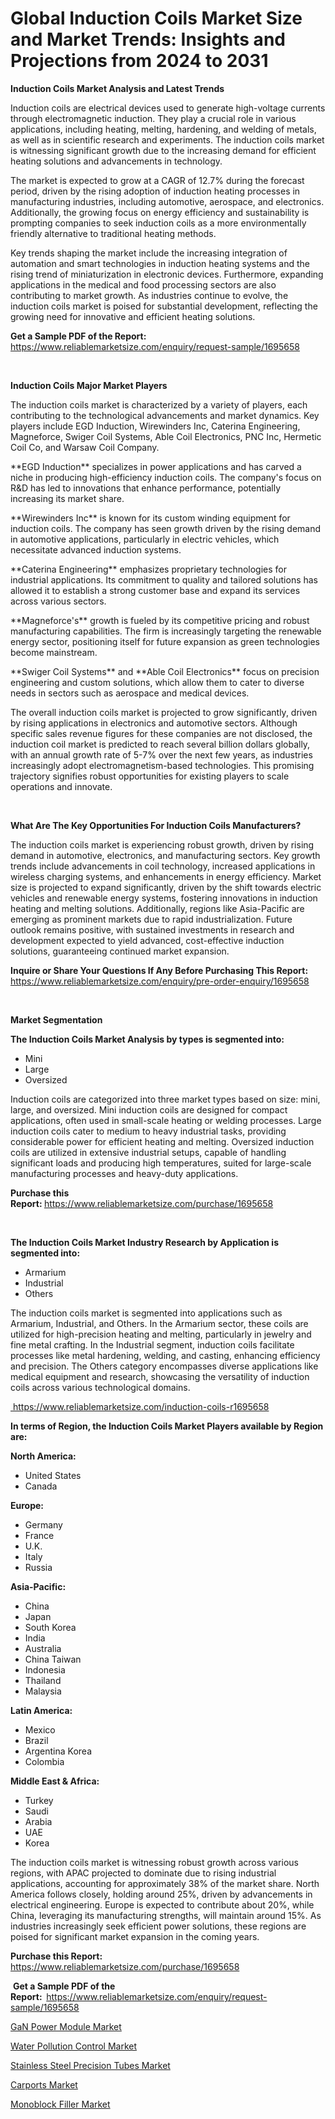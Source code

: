 <p><h1>Global Induction Coils Market Size and Market Trends: Insights and Projections from 2024 to 2031</h1></p><p><strong>Induction Coils Market Analysis and Latest Trends</strong></p>
<p><p>Induction coils are electrical devices used to generate high-voltage currents through electromagnetic induction. They play a crucial role in various applications, including heating, melting, hardening, and welding of metals, as well as in scientific research and experiments. The induction coils market is witnessing significant growth due to the increasing demand for efficient heating solutions and advancements in technology.</p><p>The market is expected to grow at a CAGR of 12.7% during the forecast period, driven by the rising adoption of induction heating processes in manufacturing industries, including automotive, aerospace, and electronics. Additionally, the growing focus on energy efficiency and sustainability is prompting companies to seek induction coils as a more environmentally friendly alternative to traditional heating methods. </p><p>Key trends shaping the market include the increasing integration of automation and smart technologies in induction heating systems and the rising trend of miniaturization in electronic devices. Furthermore, expanding applications in the medical and food processing sectors are also contributing to market growth. As industries continue to evolve, the induction coils market is poised for substantial development, reflecting the growing need for innovative and efficient heating solutions.</p></p>
<p><strong>Get a Sample PDF of the Report:&nbsp;</strong> <a href="https://www.reliablemarketsize.com/enquiry/request-sample/1695658?utm_campaign=1398&utm_medium=2&utm_source=Github&utm_content=ia&utm_term=19102024&utm_id=induction-coils">https://www.reliablemarketsize.com/enquiry/request-sample/1695658</a></p>
<p>&nbsp;</p>
<p><strong>Induction Coils Major Market Players</strong></p>
<p><p>The induction coils market is characterized by a variety of players, each contributing to the technological advancements and market dynamics. Key players include EGD Induction, Wirewinders Inc, Caterina Engineering, Magneforce, Swiger Coil Systems, Able Coil Electronics, PNC Inc, Hermetic Coil Co, and Warsaw Coil Company.</p><p>**EGD Induction** specializes in power applications and has carved a niche in producing high-efficiency induction coils. The company's focus on R&D has led to innovations that enhance performance, potentially increasing its market share.</p><p>**Wirewinders Inc** is known for its custom winding equipment for induction coils. The company has seen growth driven by the rising demand in automotive applications, particularly in electric vehicles, which necessitate advanced induction systems.</p><p>**Caterina Engineering** emphasizes proprietary technologies for industrial applications. Its commitment to quality and tailored solutions has allowed it to establish a strong customer base and expand its services across various sectors.</p><p>**Magneforce's** growth is fueled by its competitive pricing and robust manufacturing capabilities. The firm is increasingly targeting the renewable energy sector, positioning itself for future expansion as green technologies become mainstream.</p><p>**Swiger Coil Systems** and **Able Coil Electronics** focus on precision engineering and custom solutions, which allow them to cater to diverse needs in sectors such as aerospace and medical devices.</p><p>The overall induction coils market is projected to grow significantly, driven by rising applications in electronics and automotive sectors. Although specific sales revenue figures for these companies are not disclosed, the induction coil market is predicted to reach several billion dollars globally, with an annual growth rate of 5-7% over the next few years, as industries increasingly adopt electromagnetism-based technologies. This promising trajectory signifies robust opportunities for existing players to scale operations and innovate.</p></p>
<p>&nbsp;</p>
<p><strong>What Are The Key Opportunities For Induction Coils Manufacturers?</strong></p>
<p><p>The induction coils market is experiencing robust growth, driven by rising demand in automotive, electronics, and manufacturing sectors. Key growth trends include advancements in coil technology, increased applications in wireless charging systems, and enhancements in energy efficiency. Market size is projected to expand significantly, driven by the shift towards electric vehicles and renewable energy systems, fostering innovations in induction heating and melting solutions. Additionally, regions like Asia-Pacific are emerging as prominent markets due to rapid industrialization. Future outlook remains positive, with sustained investments in research and development expected to yield advanced, cost-effective induction solutions, guaranteeing continued market expansion.</p></p>
<p><strong>Inquire or Share Your Questions If Any Before Purchasing This Report:</strong> <a href="https://www.reliablemarketsize.com/enquiry/pre-order-enquiry/1695658?utm_campaign=1398&utm_medium=2&utm_source=Github&utm_content=ia&utm_term=19102024&utm_id=induction-coils">https://www.reliablemarketsize.com/enquiry/pre-order-enquiry/1695658</a></p>
<p>&nbsp;</p>
<p><strong>Market Segmentation</strong></p>
<p><strong>The Induction Coils Market Analysis by types is segmented into:</strong></p>
<p><ul><li>Mini</li><li>Large</li><li>Oversized</li></ul></p>
<p><p>Induction coils are categorized into three market types based on size: mini, large, and oversized. Mini induction coils are designed for compact applications, often used in small-scale heating or welding processes. Large induction coils cater to medium to heavy industrial tasks, providing considerable power for efficient heating and melting. Oversized induction coils are utilized in extensive industrial setups, capable of handling significant loads and producing high temperatures, suited for large-scale manufacturing processes and heavy-duty applications.</p></p>
<p><strong>Purchase this Report:&nbsp;</strong><a href="https://www.reliablemarketsize.com/purchase/1695658?utm_campaign=1398&utm_medium=2&utm_source=Github&utm_content=ia&utm_term=19102024&utm_id=induction-coils">https://www.reliablemarketsize.com/purchase/1695658</a></p>
<p>&nbsp;</p>
<p><strong>The Induction Coils Market Industry Research by Application is segmented into:</strong></p>
<p><ul><li>Armarium</li><li>Industrial</li><li>Others</li></ul></p>
<p><p>The induction coils market is segmented into applications such as Armarium, Industrial, and Others. In the Armarium sector, these coils are utilized for high-precision heating and melting, particularly in jewelry and fine metal crafting. In the Industrial segment, induction coils facilitate processes like metal hardening, welding, and casting, enhancing efficiency and precision. The Others category encompasses diverse applications like medical equipment and research, showcasing the versatility of induction coils across various technological domains.</p></p>
<p><a href="https://www.reliablemarketsize.com/induction-coils-r1695658?utm_campaign=1398&utm_medium=2&utm_source=Github&utm_content=ia&utm_term=19102024&utm_id=induction-coils">&nbsp;https://www.reliablemarketsize.com/induction-coils-r1695658</a></p>
<p><strong>In terms of Region, the Induction Coils Market Players available by Region are:</strong></p>
<p>
    <p> <strong> North America: </strong>
        <ul>
            <li>United States</li>
            <li>Canada</li>
        </ul>
        </p> 
    <p> <strong> Europe: </strong>
        <ul>
            <li>Germany</li>
            <li>France</li>
            <li>U.K.</li>
            <li>Italy</li>
            <li>Russia</li>
        </ul>
        </p> 
    <p> <strong> Asia-Pacific: </strong>
        <ul>
            <li>China</li>
            <li>Japan</li>
            <li>South Korea</li>
            <li>India</li>
            <li>Australia</li>
            <li>China Taiwan</li>
            <li>Indonesia</li>
            <li>Thailand</li>
            <li>Malaysia</li>
        </ul>
        </p> 
    <p> <strong> Latin America: </strong>
        <ul>
            <li>Mexico</li>
            <li>Brazil</li>
            <li>Argentina Korea</li>
            <li>Colombia</li>
        </ul>
        </p> 
    <p> <strong> Middle East & Africa: </strong>
        <ul>
            <li>Turkey</li>
            <li>Saudi</li>
            <li>Arabia</li>
            <li>UAE</li>
            <li>Korea</li>
        </ul>
    </p>
    </p>
<p><p>The induction coils market is witnessing robust growth across various regions, with APAC projected to dominate due to rising industrial applications, accounting for approximately 38% of the market share. North America follows closely, holding around 25%, driven by advancements in electrical engineering. Europe is expected to contribute about 20%, while China, leveraging its manufacturing strengths, will maintain around 15%. As industries increasingly seek efficient power solutions, these regions are poised for significant market expansion in the coming years.</p></p>
<p><strong>Purchase this Report: </strong><a href="https://www.reliablemarketsize.com/purchase/1695658?utm_campaign=1398&utm_medium=2&utm_source=Github&utm_content=ia&utm_term=19102024&utm_id=induction-coils">https://www.reliablemarketsize.com/purchase/1695658</a></p>
<p>&nbsp;<strong>Get a Sample PDF of the Report:&nbsp;&nbsp;</strong><a href="https://www.reliablemarketsize.com/enquiry/request-sample/1695658?utm_campaign=1398&utm_medium=2&utm_source=Github&utm_content=ia&utm_term=19102024&utm_id=induction-coils">https://www.reliablemarketsize.com/enquiry/request-sample/1695658</a></p>
<p><strong></strong></p>
<p><p><a href="https://github.com/fletaw9bs/Market-Research-Report-List-1/blob/main/gan-power-module-market.md?utm_campaign=1398&utm_medium=2&utm_source=Github&utm_content=ia&utm_term=19102024&utm_id=induction-coils">GaN Power Module Market</a></p><p><a href="https://www.linkedin.com/pulse/water-pollution-control-market-innovations-trends-comprehensive-6c97c?utm_campaign=1398&utm_medium=2&utm_source=Github&utm_content=ia&utm_term=19102024&utm_id=induction-coils">Water Pollution Control Market</a></p><p><a href="https://www.linkedin.com/pulse/pioneering-growth-analyzing-global-stainless-steel-precision-nbp9c?utm_campaign=1398&utm_medium=2&utm_source=Github&utm_content=ia&utm_term=19102024&utm_id=induction-coils">Stainless Steel Precision Tubes Market</a></p><p><a href="https://issuu.com/reportprime-2/docs/carports-market-size-2030.pptx_6cf4a97a50f7e9?utm_campaign=1398&utm_medium=2&utm_source=Github&utm_content=ia&utm_term=19102024&utm_id=induction-coils">Carports Market</a></p><p><a href="https://github.com/dringals/Market-Research-Report-List-6/blob/main/monoblock-filler-market.md?utm_campaign=1398&utm_medium=2&utm_source=Github&utm_content=ia&utm_term=19102024&utm_id=induction-coils">Monoblock Filler Market</a></p></p>